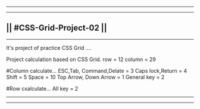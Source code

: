 
--------------------------------------
--------------------------------------
||      #CSS-Grid-Project-02        ||
--------------------------------------
--------------------------------------

It's project of practice CSS Grid ....

Project calculation based on CSS Grid.
row = 12
column = 29

#Column calculate...
ESC,Tab, Command,Delate = 3
Caps lock,Return = 4
Shift = 5
Space = 10
Top Arrow, Down Arrow = 1
General key = 2

#Row cxalculate...
All key = 2

--------------------------------------
--------------------------------------